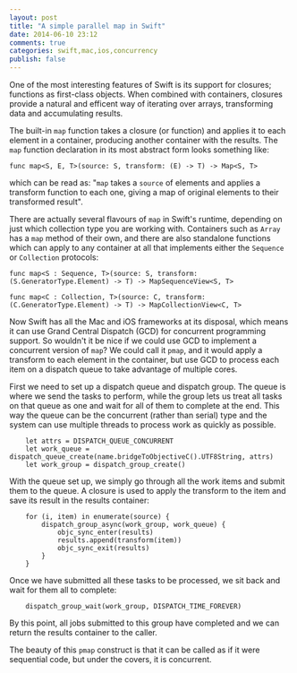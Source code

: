 ```yaml
---
layout: post
title: "A simple parallel map in Swift"
date: 2014-06-10 23:12
comments: true
categories: swift,mac,ios,concurrency
publish: false
---
```


One of the most interesting features of Swift is its support for closures;
functions as first-class objects.  When combined with containers, closures
provide a natural and efficent way of iterating over arrays, transforming
data and accumulating results.

The built-in `map` function takes a closure (or function) and applies it to
each element in a container, producing another container with the results.
The `map` function declaration in its most abstract form looks something
like:

    func map<S, E, T>(source: S, transform: (E) -> T) -> Map<S, T>

which can be read as: "`map` takes a `source` of elements and applies a
transform function to each one, giving a map of original elements to their
transformed result".

There are actually several flavours of `map` in Swift's runtime, depending
on just which collection type you are working with.  Containers such as
`Array` has a `map` method of their own, and there are also standalone
functions which can apply to any container at all that implements either the
`Sequence` or `Collection` protocols:

```
func map<S : Sequence, T>(source: S, transform: (S.GeneratorType.Element) -> T) -> MapSequenceView<S, T>

func map<C : Collection, T>(source: C, transform: (C.GeneratorType.Element) -> T) -> MapCollectionView<C, T>
```

Now Swift has all the Mac and iOS frameworks at its disposal, which means it
can use Grand Central Dispatch (GCD) for concurrent programming support.  So
wouldn't it be nice if we could use GCD to implement a concurrent version of
`map`?  We could call it `pmap`, and it would apply a transform to each
element in the container, but use GCD to process each item on a dispatch
queue to take advantage of multiple cores.

First we need to set up a dispatch queue and dispatch group.  The queue is
where we send the tasks to perform, while the group lets us treat all tasks
on that queue as one and wait for all of them to complete at the end.  This
way the queue can be the concurrent (rather than serial) type and the system
can use multiple threads to process work as quickly as possible.

```
    let attrs = DISPATCH_QUEUE_CONCURRENT
    let work_queue = dispatch_queue_create(name.bridgeToObjectiveC().UTF8String, attrs)
    let work_group = dispatch_group_create()
```

With the queue set up, we simply go through all the work items and submit
them to the queue.  A closure is used to apply the transform to the item and
save its result in the results container:

```
    for (i, item) in enumerate(source) {
        dispatch_group_async(work_group, work_queue) {
            objc_sync_enter(results)
            results.append(transform(item))
            objc_sync_exit(results)
        }
    }
```

Once we have submitted all these tasks to be processed, we sit back and wait
for them all to complete:

```
    dispatch_group_wait(work_group, DISPATCH_TIME_FOREVER)
```

By this point, all jobs submitted to this group have completed and we can
return the results container to the caller.

The beauty of this `pmap` construct is that it can be called as if it were
sequential code, but under the covers, it is concurrent.
